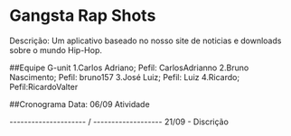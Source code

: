 # Gangsta Rap Shots
Descrição: Um aplicativo baseado no nosso site de noticias e downloads sobre o mundo Hip-Hop.

##Equipe G-unit
1.Carlos Adriano; Pefil: CarlosAdrianno
2.Bruno Nascimento; Pefil: bruno157
3.José Luiz; Pefil: Luiz
4.Ricardo; Pefil:RicardoValter

##Cronograma 
Data: 06/09 Atividade

--------------------- / -------------------
21/09 - Discrição 
